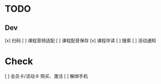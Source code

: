 # TODO

## Dev
[x] 扫码
[ ] 课程音频适配
[ ] 课程配音保存
[x] 课程伴读
[ ] 搜索
[ ] 活动通知

# Check 
[ ] 会员卡/活动卡 购买、激活
[ ] 解绑手机
